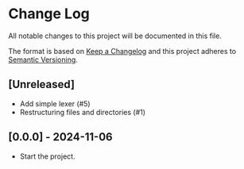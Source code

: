 # Change Log
All notable changes to this project will be documented in this file.

The format is based on [Keep a Changelog](https://keepachangelog.com/)
and this project adheres to [Semantic Versioning](https://semver.org/).

## [Unreleased]
- Add simple lexer (#5)
- Restructuring files and directories (#1)

## [0.0.0] - 2024-11-06
- Start the project.
